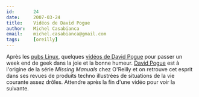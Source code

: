 ```yaml
---
id:       24
date:     2007-03-24
title:    Vidéos de David Pogue
author:   Michel Casabianca
email:    michel.casabianca@gmail.com
tags:     [oreilly]
---
```


Après les [pubs Linux](/blog/23.html), quelques [vidéos de David Pogue](http://nytimes.feedroom.com/?fr_story=91136bc03194cfe5d56c0512dd70f9eb7f522e67) pour passer un week end de geek dans la joie et la bonne humeur. [David Pogue](http://www.davidpogue.com/) est à l'origine de la série *Missing Manuals* chez O'Reilly et on retrouve cet esprit dans ses revues de produits techno illustrées de situations de la vie courante assez drôles. Attendre après la fin d'une vidéo pour voir la suivante.

